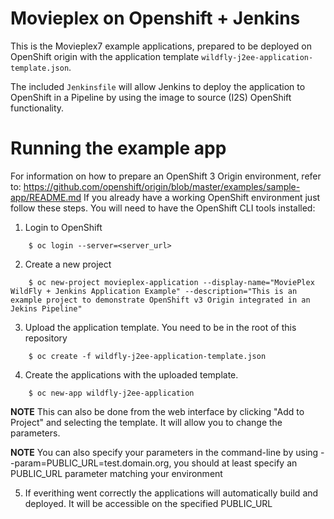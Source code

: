 Movieplex on Openshift + Jenkins
================================

This is the Movieplex7 example applications, prepared to be deployed on OpenShift origin with the application template `wildfly-j2ee-application-template.json`.

The included `Jenkinsfile` will allow Jenkins to deploy the application to OpenShift in a Pipeline by using the image to source (I2S) OpenShift functionality.

# Running the example app

For information on how to prepare an OpenShift 3 Origin environment, refer to: https://github.com/openshift/origin/blob/master/examples/sample-app/README.md
If you already have a working OpenShift environment just follow these steps. You will need to have the OpenShift CLI tools installed:

1. Login to OpenShift
```
    $ oc login --server=<server_url>
```
2. Create a new project
```
    $ oc new-project movieplex-application --display-name="MoviePlex WildFly + Jenkins Application Example" --description="This is an example project to demonstrate OpenShift v3 Origin integrated in an Jekins Pipeline"
```
3. Upload the application template. You need to be in the root of this repository
```
    $ oc create -f wildfly-j2ee-application-template.json
```
4. Create the applications with the uploaded template. 
```
    $ oc new-app wildfly-j2ee-application
```
**NOTE** This can also be done from the web interface by clicking "Add to Project" and selecting the template. It will allow you to change the parameters. 
	
**NOTE** You can also specify your parameters in the command-line by using --param=PUBLIC_URL=test.domain.org, you should at least specify an PUBLIC_URL parameter matching your environment

5. If everithing went correctly the applications will automatically build and deployed. It will be accessible on the specified PUBLIC_URL

